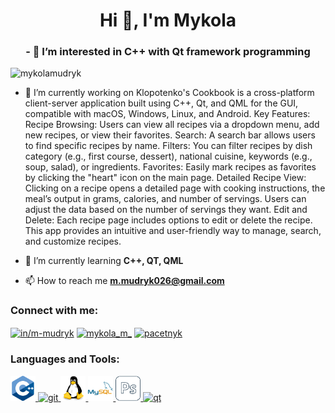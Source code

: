 <h1 align="center">Hi 👋, I'm Mykola</h1>
<h3 align="center">- 👀 I’m interested in C++ with Qt framework programming</h3>

<p align="left"> <img src="https://komarev.com/ghpvc/?username=mykolamudryk&label=Profile%20views&color=0e75b6&style=flat" alt="mykolamudryk" /> </p>

- 🔭 I’m currently working on Klopotenko's Cookbook is a cross-platform client-server application built using C++, Qt, and QML for the GUI, compatible with macOS, Windows, Linux, and Android. 
Key Features: Recipe Browsing: Users can view all recipes via a dropdown menu, add new recipes, or view their favorites. 
Search: A search bar allows users to find specific recipes by name. 
Filters: You can filter recipes by dish category (e.g., first course, dessert), national cuisine, keywords (e.g., soup, salad), or ingredients. 
Favorites: Easily mark recipes as favorites by clicking the "heart" icon on the main page. Detailed Recipe View: Clicking on a recipe opens a detailed page with cooking instructions, the meal’s output in grams, calories, and number of servings. Users can adjust the data based on the number of servings they want. Edit and Delete: Each recipe page includes options to edit or delete the recipe. This app provides an intuitive and user-friendly way to manage, search, and customize recipes.

- 🌱 I’m currently learning **C++, QT, QML**

- 📫 How to reach me **m.mudryk026@gmail.com**

<h3 align="left">Connect with me:</h3>
<p align="left">
<a href="https://linkedin.com/in/m-mudryk/" target="blank"><img align="center" src="https://raw.githubusercontent.com/rahuldkjain/github-profile-readme-generator/master/src/images/icons/Social/linked-in-alt.svg" alt="in/m-mudryk" height="30" width="40" /></a>
<a href="https://instagram.com/mykola_m_" target="blank"><img align="center" src="https://raw.githubusercontent.com/rahuldkjain/github-profile-readme-generator/master/src/images/icons/Social/instagram.svg" alt="mykola_m_" height="30" width="40" /></a>
<a href="https://discord.gg/pacetnyk" target="blank"><img align="center" src="https://raw.githubusercontent.com/rahuldkjain/github-profile-readme-generator/master/src/images/icons/Social/discord.svg" alt="pacetnyk" height="30" width="40" /></a>
</p>

<h3 align="left">Languages and Tools:</h3>
<p align="left"> <a href="https://www.w3schools.com/cpp/" target="_blank" rel="noreferrer"> <img src="https://raw.githubusercontent.com/devicons/devicon/master/icons/cplusplus/cplusplus-original.svg" alt="cplusplus" width="40" height="40"/> </a> <a href="https://git-scm.com/" target="_blank" rel="noreferrer"> <img src="https://www.vectorlogo.zone/logos/git-scm/git-scm-icon.svg" alt="git" width="40" height="40"/> </a> <a href="https://www.linux.org/" target="_blank" rel="noreferrer"> <img src="https://raw.githubusercontent.com/devicons/devicon/master/icons/linux/linux-original.svg" alt="linux" width="40" height="40"/> </a> <a href="https://www.mysql.com/" target="_blank" rel="noreferrer"> <img src="https://raw.githubusercontent.com/devicons/devicon/master/icons/mysql/mysql-original-wordmark.svg" alt="mysql" width="40" height="40"/> </a> <a href="https://www.photoshop.com/en" target="_blank" rel="noreferrer"> <img src="https://raw.githubusercontent.com/devicons/devicon/master/icons/photoshop/photoshop-line.svg" alt="photoshop" width="40" height="40"/> </a> <a href="https://www.qt.io/" target="_blank" rel="noreferrer"> <img src="https://upload.wikimedia.org/wikipedia/commons/0/0b/Qt_logo_2016.svg" alt="qt" width="40" height="40"/> </a> </p>
